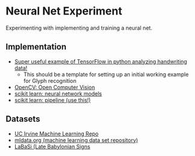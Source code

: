 # Neural Net Experiment
Experimenting with implementing and training a neural net.

## Implementation
* [Super useful example of TensorFlow in python analyzing handwriting data!](https://youtu.be/2FmcHiLCwTU)
  * This should be a template for setting up an initial working example for Glyph recognition
* [OpenCV: Open Computer Vision](https://opencv.org/)
* [scikit learn: neural network models](http://scikit-learn.org/dev/modules/neural_networks_supervised.html)
* [scikit learn: pipeline (use this!)](http://scikit-learn.org/stable/modules/generated/sklearn.pipeline.Pipeline.html)

## Datasets
* [UC Irvine Machine Learning Repo](http://archive.ics.uci.edu/ml/)
* [mldata.org (machine learning data set repository)](http://mldata.org/repository/data/)
* [LaBaSi (Late Babylonian Signs](https://labasi.eos.arz.oeaw.ac.at/)
